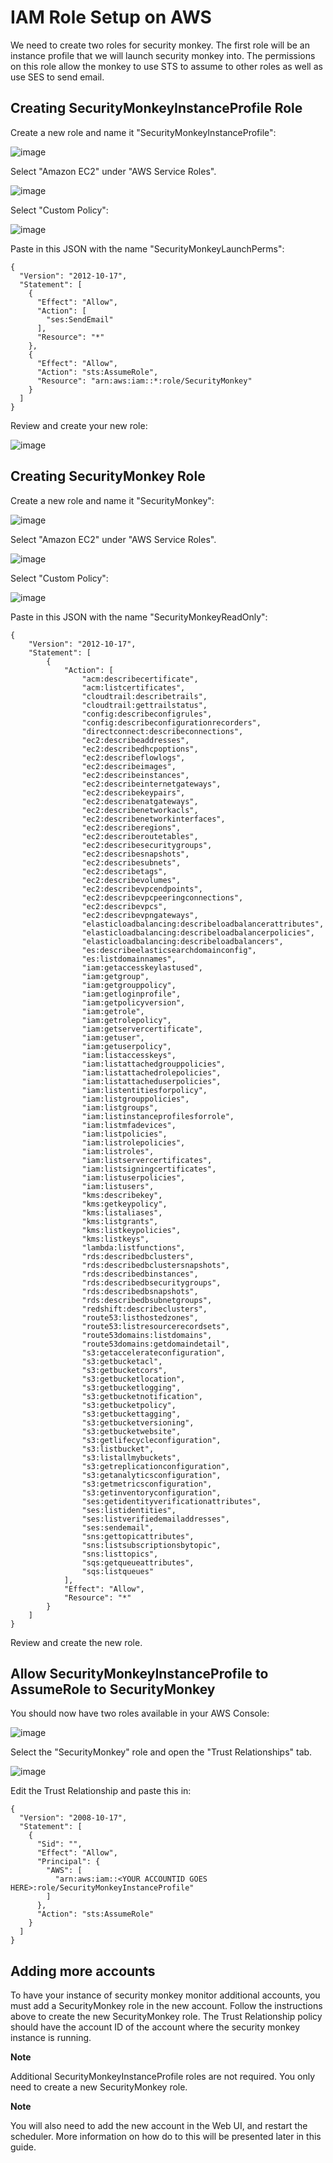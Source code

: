 IAM Role Setup on AWS
=====================

We need to create two roles for security monkey. The first role will be an instance profile that we will launch security monkey into. The permissions on this role allow the monkey to use STS to assume to other roles as well as use SES to send email.

Creating SecurityMonkeyInstanceProfile Role
-------------------------------------------

Create a new role and name it "SecurityMonkeyInstanceProfile":

![image](images/resized_name_securitymonkeyinstanceprofile_role.png)

Select "Amazon EC2" under "AWS Service Roles".

![image](images/resized_create_role.png)

Select "Custom Policy":

![image](images/resized_role_policy.png)

Paste in this JSON with the name "SecurityMonkeyLaunchPerms":

~~~~ {.sourceCode .json}
{
  "Version": "2012-10-17",
  "Statement": [
    {
      "Effect": "Allow",
      "Action": [
        "ses:SendEmail"
      ],
      "Resource": "*"
    },
    {
      "Effect": "Allow",
      "Action": "sts:AssumeRole",
      "Resource": "arn:aws:iam::*:role/SecurityMonkey"
    }
  ]
}
~~~~

Review and create your new role:

![image](images/resized_role_confirmation.png)

Creating SecurityMonkey Role
----------------------------

Create a new role and name it "SecurityMonkey":

![image](images/resized_name_securitymonkey_role.png)

Select "Amazon EC2" under "AWS Service Roles".

![image](images/resized_create_role.png)

Select "Custom Policy":

![image](images/resized_role_policy.png)

Paste in this JSON with the name "SecurityMonkeyReadOnly":

~~~~ {.sourceCode .json}
{
    "Version": "2012-10-17",
    "Statement": [
        {
            "Action": [
                "acm:describecertificate",
                "acm:listcertificates",
                "cloudtrail:describetrails",
                "cloudtrail:gettrailstatus",
                "config:describeconfigrules",
                "config:describeconfigurationrecorders",
                "directconnect:describeconnections",
                "ec2:describeaddresses",
                "ec2:describedhcpoptions",
                "ec2:describeflowlogs",
                "ec2:describeimages",
                "ec2:describeinstances",
                "ec2:describeinternetgateways",
                "ec2:describekeypairs",
                "ec2:describenatgateways",
                "ec2:describenetworkacls",
                "ec2:describenetworkinterfaces",
                "ec2:describeregions",
                "ec2:describeroutetables",
                "ec2:describesecuritygroups",
                "ec2:describesnapshots",
                "ec2:describesubnets",
                "ec2:describetags",
                "ec2:describevolumes",
                "ec2:describevpcendpoints",
                "ec2:describevpcpeeringconnections",
                "ec2:describevpcs",
                "ec2:describevpngateways",
                "elasticloadbalancing:describeloadbalancerattributes",
                "elasticloadbalancing:describeloadbalancerpolicies",
                "elasticloadbalancing:describeloadbalancers",
                "es:describeelasticsearchdomainconfig",
                "es:listdomainnames",
                "iam:getaccesskeylastused",
                "iam:getgroup",
                "iam:getgrouppolicy",
                "iam:getloginprofile",
                "iam:getpolicyversion",
                "iam:getrole",
                "iam:getrolepolicy",
                "iam:getservercertificate",
                "iam:getuser",
                "iam:getuserpolicy",
                "iam:listaccesskeys",
                "iam:listattachedgrouppolicies",
                "iam:listattachedrolepolicies",
                "iam:listattacheduserpolicies",
                "iam:listentitiesforpolicy",
                "iam:listgrouppolicies",
                "iam:listgroups",
                "iam:listinstanceprofilesforrole",
                "iam:listmfadevices",
                "iam:listpolicies",
                "iam:listrolepolicies",
                "iam:listroles",
                "iam:listservercertificates",
                "iam:listsigningcertificates",
                "iam:listuserpolicies",
                "iam:listusers",
                "kms:describekey",
                "kms:getkeypolicy",
                "kms:listaliases",
                "kms:listgrants",
                "kms:listkeypolicies",
                "kms:listkeys",
                "lambda:listfunctions",
                "rds:describedbclusters",
                "rds:describedbclustersnapshots",
                "rds:describedbinstances",
                "rds:describedbsecuritygroups",
                "rds:describedbsnapshots",
                "rds:describedbsubnetgroups",
                "redshift:describeclusters",
                "route53:listhostedzones",
                "route53:listresourcerecordsets",
                "route53domains:listdomains",
                "route53domains:getdomaindetail",
                "s3:getaccelerateconfiguration",
                "s3:getbucketacl",
                "s3:getbucketcors",
                "s3:getbucketlocation",
                "s3:getbucketlogging",
                "s3:getbucketnotification",
                "s3:getbucketpolicy",
                "s3:getbuckettagging",
                "s3:getbucketversioning",
                "s3:getbucketwebsite",
                "s3:getlifecycleconfiguration",
                "s3:listbucket",
                "s3:listallmybuckets",
                "s3:getreplicationconfiguration",
                "s3:getanalyticsconfiguration",
                "s3:getmetricsconfiguration",
                "s3:getinventoryconfiguration",
                "ses:getidentityverificationattributes",
                "ses:listidentities",
                "ses:listverifiedemailaddresses",
                "ses:sendemail",
                "sns:gettopicattributes",
                "sns:listsubscriptionsbytopic",
                "sns:listtopics",
                "sqs:getqueueattributes",
                "sqs:listqueues"
            ],
            "Effect": "Allow",
            "Resource": "*"
        }
    ]
}
~~~~

Review and create the new role.

Allow SecurityMonkeyInstanceProfile to AssumeRole to SecurityMonkey
-------------------------------------------------------------------

You should now have two roles available in your AWS Console:

![image](images/resized_both_roles.png)

Select the "SecurityMonkey" role and open the "Trust Relationships" tab.

![image](images/resized_edit_trust_relationship.png)

Edit the Trust Relationship and paste this in:

~~~~ {.sourceCode .json}
{
  "Version": "2008-10-17",
  "Statement": [
    {
      "Sid": "",
      "Effect": "Allow",
      "Principal": {
        "AWS": [
          "arn:aws:iam::<YOUR ACCOUNTID GOES HERE>:role/SecurityMonkeyInstanceProfile"
        ]
      },
      "Action": "sts:AssumeRole"
    }
  ]
}
~~~~

Adding more accounts
--------------------

To have your instance of security monkey monitor additional accounts, you must add a SecurityMonkey role in the new account. Follow the instructions above to create the new SecurityMonkey role. The Trust Relationship policy should have the account ID of the account where the security monkey instance is running.

**Note**

Additional SecurityMonkeyInstanceProfile roles are not required. You only need to create a new SecurityMonkey role.

**Note**

You will also need to add the new account in the Web UI, and restart the scheduler. More information on how do to this will be presented later in this guide.
